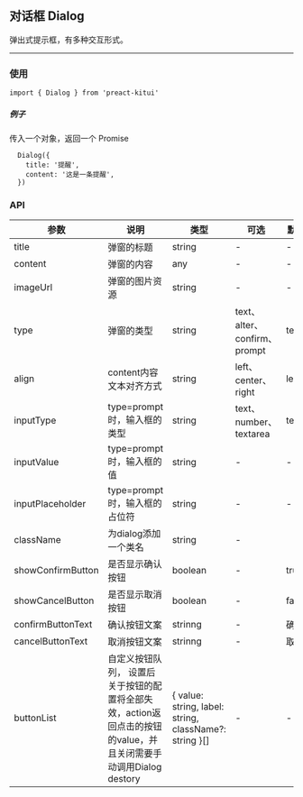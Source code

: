 
## 对话框 Dialog

弹出式提示框，有多种交互形式。

___

### 使用

```
import { Dialog } from 'preact-kitui'
````

##### 例子

传入一个对象，返回一个 Promise

```
  Dialog({
    title: '提醒',
    content: '这是一条提醒',
  })
```


### API

| 参数 | 说明 | 类型 | 可选 | 默认 |
| --- | --- | --- | --- | --- |
| title | 弹窗的标题 | string | - | - |
| content | 弹窗的内容 | any | - | - |
| imageUrl | 弹窗的图片资源 | string | - | - |
| type | 弹窗的类型 | string | text、alter、confirm、prompt | text |
| align | content内容文本对齐方式 | string | left、center、right | left |
| inputType | type=prompt时，输入框的类型 | string | text、number、textarea | text |
| inputValue | type=prompt时，输入框的值 | string | - | - |
| inputPlaceholder | type=prompt时，输入框的占位符 | string | - | - |
| className | 为dialog添加一个类名 | string | - |
| showConfirmButton | 是否显示确认按钮 | boolean | - | true |
| showCancelButton | 是否显示取消按钮 | boolean | - | false |
| confirmButtonText | 确认按钮文案 | strinng | - | 确定 |
| cancelButtonText | 取消按钮文案 | strinng | - | 取消 |
| buttonList | 自定义按钮队列， 设置后关于按钮的配置将全部失效，action返回点击的按钮的value，并且关闭需要手动调用Dialog destory | { value: string, label: string, className?: string }[] | - | - |
